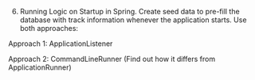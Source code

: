 6. Running Logic on Startup in Spring. Create seed data to pre-fill the database with track
information whenever the application starts. Use both approaches:

Approach 1: ApplicationListener<ContextRefreshedEvent>

Approach 2: CommandLineRunner (Find out how it differs from ApplicationRunner)